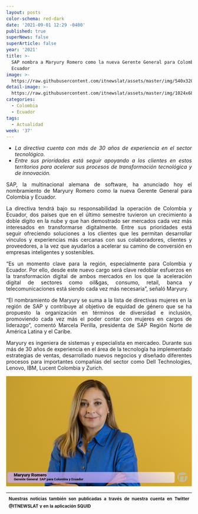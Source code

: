 ```yaml
---
layout: posts
color-schema: red-dark
date: '2021-09-01 12:29 -0400'
published: true
superNews: false
superArticle: false
year: '2021'
title: >-
  SAP nombra a Maryury Romero como la nueva Gerente General para Colombia y
  Ecuador
image: >-
  https://raw.githubusercontent.com/itnewslat/assets/master/img/540x320/Maryury-Romero-p.jpg
detail-image: >-
  https://raw.githubusercontent.com/itnewslat/assets/master/img/1024x680/Maryury-Romero-g.jpg
categories:
  - Colombia
  - Ecuador
tags:
  - Actualidad
week: '37'
---
```

<ul style="text-align: justify;">
	<li><em>La directiva cuenta con más de 30 años de experiencia en el sector tecnológico.</em></li>
	<li><em>Entre sus prioridades está seguir apoyando a los clientes en estos territorios para acelerar sus procesos de transformación tecnológica y de innovación.</em></li>
</ul>
<p style="text-align: justify;">SAP, la multinacional alemana de software, ha anunciado hoy el nombramiento de Maryury Romero como la nueva Gerente General para Colombia y Ecuador.</p>
<p style="text-align: justify;">La directiva tendrá bajo su responsabilidad la operación de Colombia y Ecuador, dos países que en el último semestre tuvieron un crecimiento a doble dígito en la nube y que han demostrado ser mercados cada vez más interesados en transformarse digitalmente. Entre sus prioridades está seguir ofreciendo soluciones a los clientes que les permitan desarrollar vínculos y experiencias más cercanas con sus colaboradores, clientes y proveedores, a la vez que ayudarlos a acelerar su camino de conversión en empresas inteligentes y sostenibles.</p>
<p style="text-align: justify;">“Es un momento clave para la región, especialmente para Colombia y Ecuador. Por ello, desde este nuevo cargo será clave redoblar esfuerzos en la transformación digital de ambos mercados en los que la aceleración digital de sectores como oil&amp;gas, consumo, retail, banca y telecomunicaciones está siendo cada vez más necesaria”, señaló Maryury.</p>
<p style="text-align: justify;">“El nombramiento de Maryury se suma a la lista de directivas mujeres en la región de SAP y contribuye al objetivo de equidad de género que se ha propuesto la organización en términos de diversidad e inclusión, promoviendo cada vez más el poder contar con mujeres en cargos de liderazgo”, comentó Marcela Perilla, presidenta de SAP Región Norte de América Latina y el Caribe.</p>
<p style="text-align: justify;">Maryury es ingeniera de sistemas y especialista en mercadeo. Durante sus más de 30 años de experiencia en el área de la tecnología ha implementado estrategias de ventas, desarrollado nuevos negocios y diseñado diferentes procesos para importantes compañías del sector como Dell Technologies, Lenovo, IBM, Lucent Colombia y Zurich.</p>

![](https://raw.githubusercontent.com/itnewslat/assets/master/img/540x320/Maryury-Romero-p.jpg)

<table style="height: 42px;" width="569">
<tbody>
<tr>
<td style="text-align: justify;"><sub><strong>Nuestras noticias también son publicadas a través de nuestra cuenta en Twitter <a href="https://twitter.com/itnewslat?lang=es">@ITNEWSLAT</a> y en la aplicación <a href="https://squidapp.co/en/">SQUID</a></strong></sub></td>
</tr>
</tbody>
</table>
